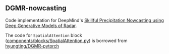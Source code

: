 ## DGMR-nowcasting
Code implementation for DeepMind's [Skillful Precipitation Nowcasting using Deep Generative Models of Radar](https://arxiv.org/abs/2104.00954).

The code for `SpatialAttention` block ([components/blocks/SpatialAttention.py](https://github.com/danghieutrung/DGMR-nowcasting/blob/main/components/blocks/SpatialAttention.py)) is borrowed from [hyungting/DGMR-pytorch](https://github.com/hyungting/DGMR-pytorch/blob/master/DGMR/dgmr_layers/LatentStack.py#L9)
